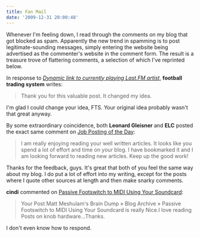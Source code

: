 ```yaml
---
title: Fan Mail
date: '2009-12-31 20:00:48'
---
```



Whenever I'm feeling down, I read through the comments on my blog that got blocked as spam. Apparently the new trend in spamming is to post legitimate-sounding messages, simply entering the website being advertised as the commenter's website in the comment form. The result is a treasure trove of flattering comments, a selection of which I've reprinted below.

In response to [*Dynamic link to currently playing Last.FM artist*](http://blog.meshul.am/2009/12/dynamic-link-to-wikipedia-page-of-currently-playing-last-fm-artist/), **football trading system** writes:

> Thank you for this valuable post. It changed my idea.

I'm glad I could change your idea, FTS. Your original idea probably wasn't that great anyway.

By some extraordinary coincidence, both **Leonard Gleisner** and **ELC** posted the exact same comment on [Job Posting of the Day](http://blog.meshul.am/2009/05/job-posting-of-the-day/):

> I am really enjoying reading your well written articles. It looks like you spend a lot of effort and time on your blog. I have bookmarked it and I am looking forward to reading new articles. Keep up the good work!

Thanks for the feedback, guys. It's great that both of you feel the same way about my blog. I do put a lot of effort into my writing, except for the posts where I quote other sources at length and then make snarky comments.

**cindi** commented on [Passive Footswitch to MIDI Using Your Soundcard](http://blog.meshul.am/2009/01/passive-footswitch-to-midi-using-your-soundcard/):

> Your Post Matt Meshulam's Brain Dump » Blog Archive » Passive Footswitch to MIDI Using Your Soundcard is really Nice.I love reading Posts on knob hardware…Thanks.

I don't even know how to respond.


